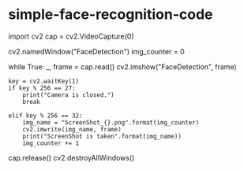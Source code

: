 # simple-face-recognition-code
import cv2
cap = cv2.VideoCapture(0)

cv2.namedWindow("FaceDetection")
img_counter = 0

while True:
    _, frame = cap.read()
    cv2.imshow("FaceDetection", frame)

    key = cv2.waitKey(1)
    if key % 256 == 27:
        print("Camera is closed.")
        break

    elif key % 256 == 32:
        img_name = "ScreenShot_{}.png".format(img_counter)
        cv2.imwrite(img_name, frame)
        print("ScreenShot is taken".format(img_name))
        img_counter += 1

cap.release()
cv2.destroyAllWindows()
